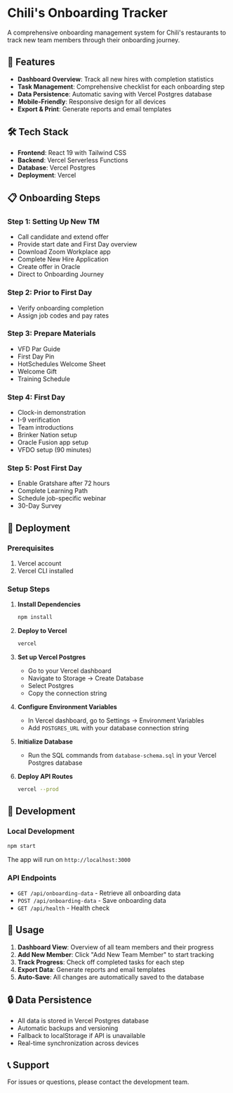 # Chili's Onboarding Tracker

A comprehensive onboarding management system for Chili's restaurants to track new team members through their onboarding journey.

## 🚀 Features

- **Dashboard Overview**: Track all new hires with completion statistics
- **Task Management**: Comprehensive checklist for each onboarding step
- **Data Persistence**: Automatic saving with Vercel Postgres database
- **Mobile-Friendly**: Responsive design for all devices
- **Export & Print**: Generate reports and email templates

## 🛠️ Tech Stack

- **Frontend**: React 19 with Tailwind CSS
- **Backend**: Vercel Serverless Functions
- **Database**: Vercel Postgres
- **Deployment**: Vercel

## 📋 Onboarding Steps

### Step 1: Setting Up New TM
- Call candidate and extend offer
- Provide start date and First Day overview
- Download Zoom Workplace app
- Complete New Hire Application
- Create offer in Oracle
- Direct to Onboarding Journey

### Step 2: Prior to First Day
- Verify onboarding completion
- Assign job codes and pay rates

### Step 3: Prepare Materials
- VFD Par Guide
- First Day Pin
- HotSchedules Welcome Sheet
- Welcome Gift
- Training Schedule

### Step 4: First Day
- Clock-in demonstration
- I-9 verification
- Team introductions
- Brinker Nation setup
- Oracle Fusion app setup
- VFDO setup (90 minutes)

### Step 5: Post First Day
- Enable Gratshare after 72 hours
- Complete Learning Path
- Schedule job-specific webinar
- 30-Day Survey

## 🚀 Deployment

### Prerequisites
1. Vercel account
2. Vercel CLI installed

### Setup Steps

1. **Install Dependencies**
   ```bash
   npm install
   ```

2. **Deploy to Vercel**
   ```bash
   vercel
   ```

3. **Set up Vercel Postgres**
   - Go to your Vercel dashboard
   - Navigate to Storage → Create Database
   - Select Postgres
   - Copy the connection string

4. **Configure Environment Variables**
   - In Vercel dashboard, go to Settings → Environment Variables
   - Add `POSTGRES_URL` with your database connection string

5. **Initialize Database**
   - Run the SQL commands from `database-schema.sql` in your Vercel Postgres database

6. **Deploy API Routes**
   ```bash
   vercel --prod
   ```

## 🔧 Development

### Local Development
```bash
npm start
```

The app will run on `http://localhost:3000`

### API Endpoints

- `GET /api/onboarding-data` - Retrieve all onboarding data
- `POST /api/onboarding-data` - Save onboarding data
- `GET /api/health` - Health check

## 📱 Usage

1. **Dashboard View**: Overview of all team members and their progress
2. **Add New Member**: Click "Add New Team Member" to start tracking
3. **Track Progress**: Check off completed tasks for each step
4. **Export Data**: Generate reports and email templates
5. **Auto-Save**: All changes are automatically saved to the database

## 🔒 Data Persistence

- All data is stored in Vercel Postgres database
- Automatic backups and versioning
- Fallback to localStorage if API is unavailable
- Real-time synchronization across devices

## 📞 Support

For issues or questions, please contact the development team.